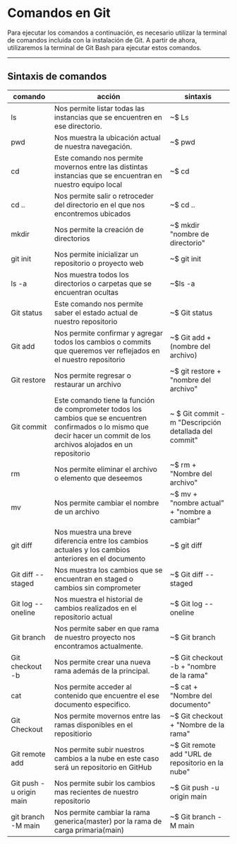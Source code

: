 # Comandos en Git

Para ejecutar los comandos a continuación, es necesario utilizar la terminal de comandos incluida con la instalación de Git. A partir de ahora, utilizaremos la terminal de Git Bash para ejecutar estos comandos.

---
## Sintaxis de comandos

|comando|acción|sintaxis|
|-------|------|--------|
|ls |Nos permite listar todas las instancias que se encuentren en ese directorio.|~$ Ls|
|pwd|Nos muestra la ubicación actual de nuestra navegación.|~$ pwd|
|cd|Este comando nos permite movernos entre las distintas instancias que se encuentran en nuestro equipo local|~$ cd|
|cd ..|Nos permite salir o retroceder del directorio en el que nos encontremos ubicados|~$ cd ..|
|mkdir| Nos permite la creación de directorios|~$ mkdir "nombre de directorio"|
|git init|Nos permite inicializar un repositorio o proyecto web|~$ git init|
|ls -a|Nos muestra todos los directorios o carpetas que se encuentran ocultas|~$ls -a|
|Git status|Este comando nos permite saber el estado actual de nuestro repositorio|~$ Git status|
|Git add|Nos permite confirmar y agregar todos los cambios o commits que queremos ver reflejados en el nuestro repositorio|~$ Git add + (nombre del archivo)|
|Git restore|Nos permite regresar o restaurar un archivo|~$ git restore + "nombre del archivo"|
|Git commit|Este comando tiene la función de comprometer todos los cambios que se encuentren confirmados o lo mismo que decir hacer un commit de los archivos alojados en un repositorio|~ $ Git commit -m "Descripción detallada del commit"|
|rm|Nos permite eliminar el archivo o elemento que deseemos |~$ rm + "Nombre del archivo"|
|mv|Nos permite cambiar el nombre de un archivo|~$ mv + "nombre actual" + "nombre a cambiar"|
|git diff| Nos muestra una breve diferencia entre los cambios actuales y los cambios anteriores en el documento|~$ git diff|
|Git diff --staged| Nos muestra los cambios que se encuentran en staged o cambios sin comprometer|~$ Git diff --staged|
|Git log --oneline|Nos muestra el historial de cambios realizados en el repositorio actual|~$ Git log --oneline|
|Git branch|Nos permite saber en que rama de nuestro proyecto nos encontramos actualmente.|~$ Git branch|
|Git checkout -b|Nos permite crear una nueva rama además de la principal.|~$ Git checkout -b + "nombre de la rama"|
|cat |Nos permite acceder al contenido que encuentre el ese documento especifico.|~$ cat + "Nombre del documento"|
|Git Checkout|Nos permite movernos entre las ramas disponibles en el repositiorio|~$ Git checkout + "Nombre de la rama"|
|Git remote add | Nos permite subir nuestros cambios a la nube en este caso será un repositorio en GitHub|~$ Git remote add "URL de repositorio en la nube"|
|Git push -u origin main|Nos permite subir los cambios mas recientes de nuestro repositorio|~$ Git push -u origin main|
|git branch -M main| Nos permite cambiar la rama generica(master) por la rama de carga primaria(main) |~$ Git branch -M main|
